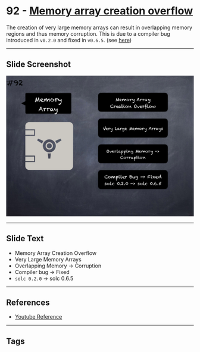 # 92 - [Memory array creation overflow](Memory%20array%20creation%20overflow.md)
The creation of very large memory arrays can result in overlapping memory regions and thus memory corruption. This is due to a compiler bug introduced in `v0.2.0` and fixed in `v0.6.5`. (see [here](https://solidity.ethereum.org/2020/04/06/memory-creation-overflow-bug/))
___
## Slide Screenshot
![092.png](../../images/4.Pitfalls%20and%20Best%20Practices%20101/092.png)
___
## Slide Text
- Memory Array Creation Overflow
- Very Large Memory Arrays
- Overlapping Memory -> Corruption 
- Compiler bug -> Fixed
- `solc 0.2.0` -> solc 0.6.5
___
## References
- [Youtube Reference](https://youtu.be/vyWLO5Dlg50?t=489)
___
## Tags